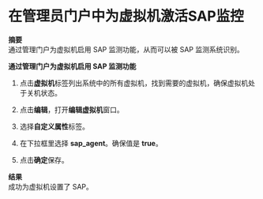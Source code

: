 # 在管理员门户中为虚拟机激活SAP监控

**摘要**<br/>
通过管理门户为虚拟机启用 SAP 监测功能，从而可以被 SAP 监测系统识别。


**通过管理门户为虚拟机启用 SAP 监测功能**

1. 点击**虚拟机**标签列出系统中的所有虚拟机，找到需要的虚拟机，确保虚拟机处于关机状态。

2. 点击**编辑**，打开**编辑虚拟机**窗口。

3. 选择**自定义属性**标签。

4. 在下拉框里选择 **sap\_agent**。确保值是 **true**。

5. 点击**确定**保存。

**结果**<br/>
成功为虚拟机设置了 SAP。
